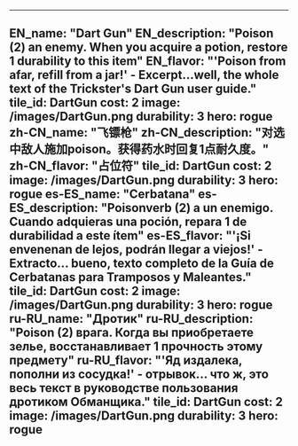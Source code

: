 ---

EN_name: "Dart Gun"
EN_description: "Poison (2) an enemy. When you acquire a potion, restore 1 durability to this item"
EN_flavor: "'Poison from afar, refill from a jar!' - Excerpt...well, the whole text of the Trickster's Dart Gun user guide."
tile_id: DartGun
cost: 2
image: /images/DartGun.png
durability: 3
hero: rogue
zh-CN_name: "飞镖枪"
zh-CN_description: "对选中敌人施加poison。获得药水时回复1点耐久度。"
zh-CN_flavor: "占位符"
tile_id: DartGun
cost: 2
image: /images/DartGun.png
durability: 3
hero: rogue
es-ES_name: "Cerbatana"
es-ES_description: "Poisonverb (2) a un enemigo. Cuando adquieras una poción, repara 1 de durabilidad a este ítem"
es-ES_flavor: "'¡Si envenenan de lejos, podrán llegar a viejos!' - Extracto... bueno, texto completo de la Guía de Cerbatanas para Tramposos y Maleantes."
tile_id: DartGun
cost: 2
image: /images/DartGun.png
durability: 3
hero: rogue
ru-RU_name: "Дротик"
ru-RU_description: "Poison (2) врага. Когда вы приобретаете зелье, восстанавливает 1 прочность этому предмету"
ru-RU_flavor: "'Яд издалека, пополни из сосудка!' - отрывок... что ж, это весь текст в руководстве пользования дротиком Обманщика."
tile_id: DartGun
cost: 2
image: /images/DartGun.png
durability: 3
hero: rogue
---